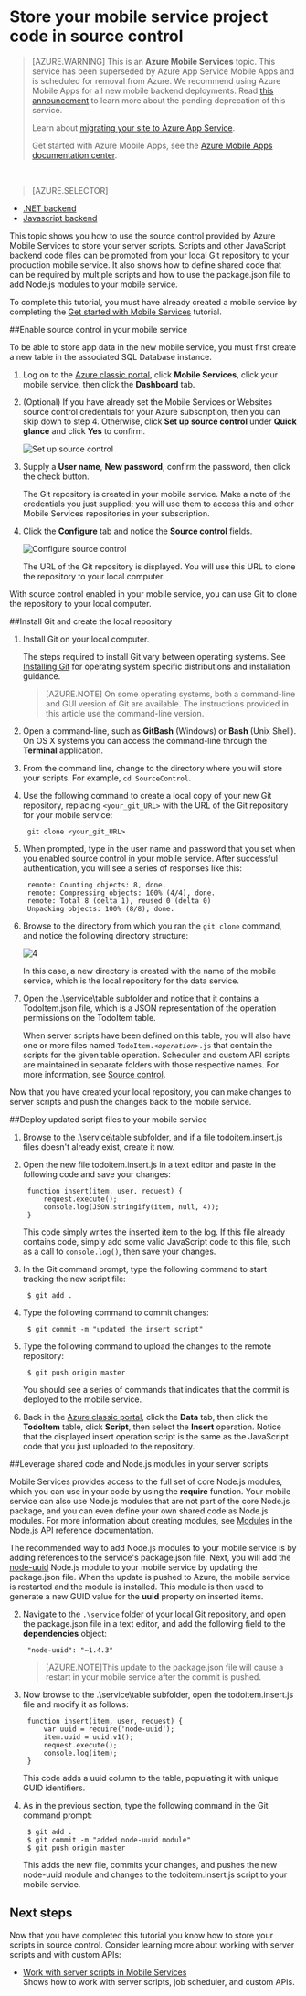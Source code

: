 <properties
	pageTitle="Store JavaScript backend project code in source control | Azure Mobile Services"
	description="Learn how to store your server script files and modules in a local Git repo on your computer."
	services="mobile-services"
	documentationCenter=""
	authors="ggailey777"
	manager="dwrede"
	editor=""/>

<tags
	ms.service="mobile-services"
	ms.workload="mobile"
	ms.tgt_pltfrm="na"
	ms.devlang="multiple"
	ms.topic="article"
	ms.date="07/21/2016"
	ms.author="glenga"/>

# Store your mobile service project code in source control

>[AZURE.WARNING] This is an **Azure Mobile Services** topic.  This service has been superseded by Azure App Service Mobile Apps and is scheduled for removal from Azure.  We recommend using Azure Mobile Apps for all new mobile backend deployments.  Read [this announcement](https://azure.microsoft.com/blog/transition-of-azure-mobile-services/) to learn more about the pending deprecation of this service.  
> 
> Learn about [migrating your site to Azure App Service](https://azure.microsoft.com/en-us/documentation/articles/app-service-mobile-migrating-from-mobile-services/).
>
> Get started with Azure Mobile Apps, see the [Azure Mobile Apps documentation center](https://azure.microsoft.com/documentation/learning-paths/appservice-mobileapps/).

&nbsp;


> [AZURE.SELECTOR]
- [.NET backend](mobile-services-dotnet-backend-store-code-source-control.md)
- [Javascript backend](mobile-services-store-scripts-source-control.md)

This topic shows you how to use the source control provided by Azure Mobile Services to store your server scripts. Scripts and other JavaScript backend code files can be promoted from your local Git repository to your production mobile service. It also shows how to define shared code that can be required by multiple scripts and how to use the package.json file to add Node.js modules to your mobile service.

To complete this tutorial, you must have already created a mobile service by completing the [Get started with Mobile Services] tutorial.

##<a name="enable-source-control"></a>Enable source control in your mobile service

To be able to store app data in the new mobile service, you must first create a new table in the associated SQL Database instance.

1. Log on to the [Azure classic portal](https://manage.windowsazure.com/), click **Mobile Services**, click your mobile service, then click the **Dashboard** tab.

2. (Optional) If you have already set the Mobile Services or Websites source control credentials for your Azure subscription, then you can skip down to step 4. Otherwise, click **Set up source control** under **Quick glance** and click **Yes** to confirm.

	![Set up source control](./media/mobile-services-enable-source-control/mobile-setup-source-control.png)

3. Supply a **User name**, **New password**, confirm the password, then click the check button. 

	The Git repository is created in your mobile service. Make a note of the credentials you just supplied; you will use them to access this and other Mobile Services repositories in your subscription.

4. Click the **Configure** tab and notice the **Source control** fields.

	![Configure source control](./media/mobile-services-enable-source-control/mobile-source-control-configure.png)

	The URL of the Git repository is displayed. You will use this URL to clone the repository to your local computer.

With source control enabled in your mobile service, you can use Git to clone the repository to your local computer.
 

##<a name="clone-repo"></a>Install Git and create the local repository

1. Install Git on your local computer.

	The steps required to install Git vary between operating systems. See [Installing Git] for operating system specific distributions and installation guidance.

	> [AZURE.NOTE]
	> On some operating systems, both a command-line and GUI version of Git are available. The instructions provided in this article use the command-line version.

2. Open a command-line, such as **GitBash** (Windows) or **Bash** (Unix Shell). On OS X systems you can access the command-line through the **Terminal** application.

3. From the command line, change to the directory where you will store your scripts. For example, `cd SourceControl`.

4. Use the following command to create a local copy of your new Git repository, replacing `<your_git_URL>` with the URL of the Git repository for your mobile service:

		git clone <your_git_URL>

5. When prompted, type in the user name and password that you set when you enabled source control in your mobile service. After successful authentication, you will see a series of responses like this:

		remote: Counting objects: 8, done.
		remote: Compressing objects: 100% (4/4), done.
		remote: Total 8 (delta 1), reused 0 (delta 0)
		Unpacking objects: 100% (8/8), done.

6. Browse to the directory from which you ran the `git clone` command, and notice the following directory structure:

	![4][4]

	In this case, a new directory is created with the name of the mobile service, which is the local repository for the data service.

7. Open the .\service\table subfolder and notice that it contains a TodoItem.json file, which is a JSON representation of the operation permissions on the TodoItem table.

	When server scripts have been defined on this table, you will also have one or more files named <code>TodoItem._&lt;operation&gt;_.js</code> that contain the scripts for the given table operation. Scheduler and custom API scripts are maintained in separate folders with those respective names. For more information, see [Source control].

Now that you have created your local repository, you can make changes to server scripts and push the changes back to the mobile service.

##<a name="deploy-scripts"></a>Deploy updated script files to your mobile service

1. Browse to the .\service\table subfolder, and if a file todoitem.insert.js files doesn't already exist, create it now.

2. Open the new file todoitem.insert.js in a text editor and paste in the following code and save your changes:

		function insert(item, user, request) {
		    request.execute();
		    console.log(JSON.stringify(item, null, 4));
		}

	This code simply writes the inserted item to the log. If this file already contains code, simply add some valid JavaScript code to this file, such as a call to `console.log()`, then save your changes.

3. In the Git command prompt, type the following command to start tracking the new script file:

		$ git add .


4. Type the following command to commit changes:

		$ git commit -m "updated the insert script"

5. Type the following command to upload the changes to the remote repository:

		$ git push origin master

	You should see a series of commands that indicates that the commit is deployed to the mobile service.

6. Back in the [Azure classic portal], click the **Data** tab, then click the **TodoItem** table, click  **Script**, then select the **Insert** operation. Notice that the displayed insert operation script is the same as the JavaScript code that you just uploaded to the repository.

##<a name="use-npm"></a>Leverage shared code and Node.js modules in your server scripts

Mobile Services provides access to the full set of core Node.js modules, which you can use in your code by using the **require** function. Your mobile service can also use Node.js modules that are not part of the core Node.js package, and you can even define your own shared code as Node.js modules. For more information about creating modules, see [Modules] in the Node.js API reference documentation.

The recommended way to add Node.js modules to your mobile service is by adding references to the service's package.json file. Next, you will add the [node-uuid] Node.js module to your mobile service by updating the package.json file. When the update is pushed to Azure, the mobile service is restarted and the module is installed. This module is then used to generate a new GUID value for the **uuid** property on inserted items.

2. Navigate to the `.\service` folder of your local Git repository, and open the package.json file in a text editor, and add the following field to the **dependencies** object:

		"node-uuid": "~1.4.3"

	>[AZURE.NOTE]This update to the package.json file will cause a restart in your mobile service after the commit is pushed.

4. Now browse to the .\service\table subfolder, open the todoitem.insert.js file and modify it as follows:

		function insert(item, user, request) {
		    var uuid = require('node-uuid');
		    item.uuid = uuid.v1();
		    request.execute();
		    console.log(item);
		}

	This code adds a uuid column to the table, populating it with unique GUID identifiers.

5. As in the previous section, type the following command in the Git command prompt:

		$ git add .
		$ git commit -m "added node-uuid module"
		$ git push origin master

	This adds the new file, commits your changes, and pushes the new node-uuid module and changes to the todoitem.insert.js script to your mobile service.

## <a name="next-steps"> </a>Next steps

Now that you have completed this tutorial you know how to store your scripts in source control. Consider learning more about working with server scripts and with custom APIs:

+ [Work with server scripts in Mobile Services]
	<br/>Shows how to work with server scripts, job scheduler, and custom APIs.

<!-- Anchors. -->
[Enable source control in your mobile service]: #enable-source-control
[Install Git and create the local repository]: #clone-repo
[Deploy updated script files to your mobile service]: #deploy-scripts
[Leverage shared code and Node.js modules in your server scripts]: #use-npm

<!-- Images. -->
[4]: ./media/mobile-services-store-scripts-source-control/mobile-source-local-repo.png
[5]: ./media/mobile-services-store-scripts-source-control/mobile-portal-data-tables.png
[6]: ./media/mobile-services-store-scripts-source-control/mobile-insert-script-source-control.png

<!-- URLs. -->
[Git website]: http://git-scm.com
[Source control]: http://msdn.microsoft.com/library/windowsazure/c25aaede-c1f0-4004-8b78-113708761643
[Installing Git]: http://git-scm.com/book/en/Getting-Started-Installing-Git
[Get started with Mobile Services]: mobile-services-ios-get-started.md
[Work with server scripts in Mobile Services]: mobile-services-how-to-use-server-scripts.md
[Azure classic portal]: https://manage.windowsazure.com/
[Modules]: http://nodejs.org/api/modules.html
[node-uuid]: https://npmjs.org/package/node-uuid
